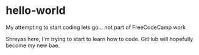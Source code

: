 # hello-world
My attempting to start coding lets go... not part of FreeCodeCamp work

Shreyas here, I'm trying to start to learn how to code. GitHub will hopefully become my new bae.
